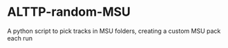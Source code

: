 # ALTTP-random-MSU
A python script to pick tracks in MSU folders, creating a custom MSU pack each run
